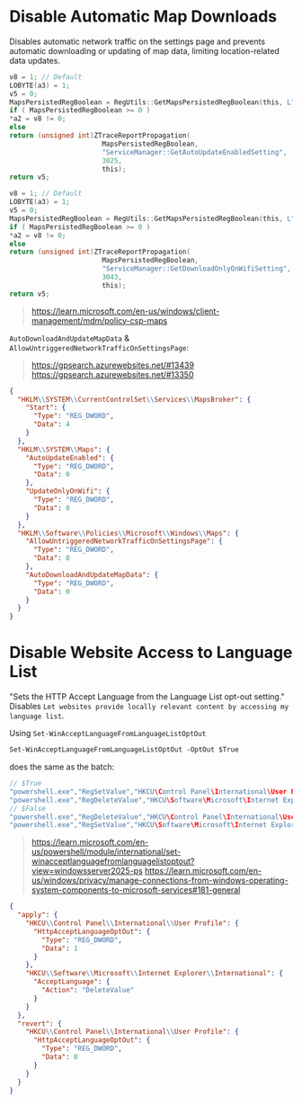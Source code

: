 # Disable Automatic Map Downloads

Disables automatic network traffic on the settings page and prevents automatic downloading or updating of map data, limiting location-related data updates.

```c
v8 = 1; // Default
LOBYTE(a3) = 1;
v5 = 0;
MapsPersistedRegBoolean = RegUtils::GetMapsPersistedRegBoolean(this, L"AutoUpdateEnabled", a3, &v8);
if ( MapsPersistedRegBoolean >= 0 )
*a2 = v8 != 0;
else
return (unsigned int)ZTraceReportPropagation(
					   MapsPersistedRegBoolean,
					   "ServiceManager::GetAutoUpdateEnabledSetting",
					   3025,
					   this);
return v5;
```
```c
v8 = 1; // Default
LOBYTE(a3) = 1;
v5 = 0;
MapsPersistedRegBoolean = RegUtils::GetMapsPersistedRegBoolean(this, L"UpdateOnlyOnWifi", a3, &v8);
if ( MapsPersistedRegBoolean >= 0 )
*a2 = v8 != 0;
else
return (unsigned int)ZTraceReportPropagation(
					   MapsPersistedRegBoolean,
					   "ServiceManager::GetDownloadOnlyOnWifiSetting",
					   3043,
					   this);
return v5;
```
> https://learn.microsoft.com/en-us/windows/client-management/mdm/policy-csp-maps

`AutoDownloadAndUpdateMapData` & `AllowUntriggeredNetworkTrafficOnSettingsPage`:
> https://gpsearch.azurewebsites.net/#13439  
> https://gpsearch.azurewebsites.net/#13350

```json
{
  "HKLM\\SYSTEM\\CurrentControlSet\\Services\\MapsBroker": {
    "Start": {
      "Type": "REG_DWORD",
      "Data": 4
    }
  },
  "HKLM\\SYSTEM\\Maps": {
    "AutoUpdateEnabled": {
      "Type": "REG_DWORD",
      "Data": 0
    },
    "UpdateOnlyOnWifi": {
      "Type": "REG_DWORD",
      "Data": 0
    }
  },
  "HKLM\\Software\\Policies\\Microsoft\\Windows\\Maps": {
    "AllowUntriggeredNetworkTrafficOnSettingsPage": {
      "Type": "REG_DWORD",
      "Data": 0
    },
    "AutoDownloadAndUpdateMapData": {
      "Type": "REG_DWORD",
      "Data": 0
    }
  }
}
```

# Disable Website Access to Language List

"Sets the HTTP Accept Language from the Language List opt-out setting." Disables `Let websites provide locally relevant content by accessing my language list`.

Using `Set-WinAcceptLanguageFromLanguageListOptOut`
```ps
Set-WinAcceptLanguageFromLanguageListOptOut -OptOut $True
```
does the same as the batch:
```c
// $True
"powershell.exe","RegSetValue","HKCU\Control Panel\International\User Profile\HttpAcceptLanguageOptOut","Type: REG_DWORD, Length: 4, Data: 1"
"powershell.exe","RegDeleteValue","HKCU\Software\Microsoft\Internet Explorer\International\AcceptLanguage",""
// $False
"powershell.exe","RegDeleteValue","HKCU\Control Panel\International\User Profile\HttpAcceptLanguageOptOut",""
"powershell.exe","RegSetValue","HKCU\Software\Microsoft\Internet Explorer\International\AcceptLanguage","Type: REG_SZ, Length: 54, Data: en-US;q=0.7,en;q=0.3"
```
> https://learn.microsoft.com/en-us/powershell/module/international/set-winacceptlanguagefromlanguagelistoptout?view=windowsserver2025-ps
> https://learn.microsoft.com/en-us/windows/privacy/manage-connections-from-windows-operating-system-components-to-microsoft-services#181-general

```json
{
  "apply": {
    "HKCU\\Control Panel\\International\\User Profile": {
      "HttpAcceptLanguageOptOut": {
        "Type": "REG_DWORD",
        "Data": 1
      }
    },
    "HKCU\\Software\\Microsoft\\Internet Explorer\\International": {
      "AcceptLanguage": {
        "Action": "DeleteValue"
      }
    }
  },
  "revert": {
    "HKCU\\Control Panel\\International\\User Profile": {
      "HttpAcceptLanguageOptOut": {
        "Type": "REG_DWORD",
        "Data": 0
      }
    }
  }
}
```